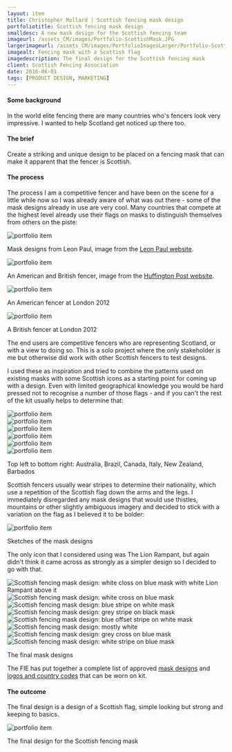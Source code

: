 ```yaml
---
layout: item
title: Christopher Mollard | Scottish fencing mask design
portfoliotitle: Scottish fencing mask design
smalldesc: A new mask design for the Scottish fencing team
imageurl: /assets_CM/images/Portfolio-ScottishMask.JPG
largerimageurl: /assets_CM/images/PortfolioImagesLarger/Portfolio-ScottishMask.JPG
imagealt: Fencing mask with a Scottish flag
imagedescription: The final design for the Scottish fencing mask
client: Scottish Fencing Association
date: 2016-06-01
tags: [PRODUCT DESIGN, MARKETING]
---
```

<h4>Some background</h4>
<p>
In the world elite fencing there are many countries who's fencers look very impressive. I wanted to help Scotland get noticed up there too.
</p>

<h4>The brief</h4>

<p>

Create a striking and unique design to be placed on a fencing mask that can make it apparent that the fencer is Scottish.
</p>
<h4>The process</h4>
<p>

The process I am a competitive fencer and have been on the scene for a little while now so I was already aware of what was out there - some of the mask designs already in use are very cool. Many countries that compete at the highest level already use their flags on masks to distinguish themselves from others on the piste:
</p>
<div class="dividewhite4"></div>
<div class="row">
<div class="col-md-12 col-sm-12 col-xs-12">
<img src="/assets_CM/images/LPmasks.jpg" class="img-responsive" alt="portfolio item">
<p class="imgCaption">Mask designs from Leon Paul, image from the <a href="https://www.leonpaul.com/blog/the-story-of-the-flag-mask-and-how-to-make-your-own/" target="_blank">Leon Paul website</a>.</p>
<div class="dividewhite2"></div>
</div>
<div class="col-md-12 col-sm-12 col-xs-12">
<img src="/assets_CM/images/americanandbritishmasks.jpeg" class="img-responsive" alt="portfolio item">
<p class="imgCaption">An American and British fencer, image from the <a href="http://www.huffingtonpost.com/entry/olympic-fencing-masks_us_57a8a8ade4b056bad2163eb9" target="_blank">Huffington Post website</a>.</p>
<div class="dividewhite2"></div>
</div>
<div class="col-md-6 col-sm-6 col-xs-6">
<img src="/assets_CM/images/American%20mask.jpg" class="img-responsive" alt="portfolio item">
<p class="imgCaption">An American fencer at London 2012</p>
<div class="dividewhite2"></div>
</div>
<div class="col-md-6 col-sm-6 col-xs-6">
<img src="/assets_CM/images/British%20mask.jpg" class="img-responsive" alt="portfolio item">
<p class="imgCaption">A British fencer at London 2012</p>
<div class="dividewhite2"></div>
</div>
</div>
<div class="dividewhite4"></div>
<p>
The end users are competitive fencers who are representing Scotland, or with a view to doing so. This is a solo project where the only stakeholder is me but otherwise did work with other Scottish fencers to test designs.
</p>
<p>
I used these as inspiration and tried to combine the patterns used on existing masks with some Scottish icons as a starting point for coming up with a design. Even with limited geographical knowledge you would be hard pressed not to recognise a number of those flags - and if you can't the rest of the kit usually helps to determine that:
</p>
<div class="row">
<div class="col-md-6 col-sm-6 col-xs-6">
<img src="/assets_CM/images/AUS.png" class="img-responsive" alt="portfolio item">
<div class="dividewhite2"></div>
</div>

<div class="col-md-6 col-sm-6 col-xs-6">
<img src="/assets_CM/images/BRA.png" class="img-responsive" alt="portfolio item">
<div class="dividewhite2"></div>
</div>
<div class="col-md-6 col-sm-6 col-xs-6">
<img src="/assets_CM/images/CAN.png" class="img-responsive" alt="portfolio item">
<div class="dividewhite2"></div>
</div>
<div class="col-md-6 col-sm-6 col-xs-6">
<img src="/assets_CM/images/ITA.png" class="img-responsive" alt="portfolio item">
<div class="dividewhite2"></div>
</div>
<div class="col-md-6 col-sm-6 col-xs-6">
<img src="/assets_CM/images/NZL.png" class="img-responsive" alt="portfolio item">
<div class="dividewhite2"></div>
</div>
<div class="col-md-6 col-sm-6 col-xs-6">
<img src="/assets_CM/images/BAR.png" class="img-responsive" alt="portfolio item">
<div class="dividewhite2"></div>
</div>
<p class="imgCaption">Top left to bottom right: Australia, Brazil, Canada, Italy, New Zealand, Barbados</p>
</div>
<div class="dividewhite4"></div>
<p>
Scottish fencers usually wear stripes to determine their nationality, which use a repetition of the Scottish flag down the arms and the legs. I immediately disregarded any mask designs that would use thistles, mountains or other slightly ambiguous imagery and decided to stick with a variation on the flag as I believed it to be bolder:
</p>
<div class="row">
<div class="col-md-12 col-sm-12 col-xs-12">
<img src="/assets_CM/images/Mask%20sletches.JPG" class="img-responsive" alt="portfolio item">
<p class="imgCaption">Sketches of the mask designs</p>
<div class="dividewhite2"></div>
</div>
</div>
<p>
The only icon that I considered using was The Lion Rampant, but again didn't think it came across as strongly as a simpler design so I decided to go with that.
</p>
<div class="row">
<div class="col-md-6 col-sm-6 col-xs-6">
<img src="/assets_CM/images/Mask%20design%201.JPG" class="img-responsive" alt="Scottish fencing mask design: white closs on blue mask with white Lion Rampant above it">
<div class="dividewhite2"></div>
</div>
<div class="col-md-6 col-sm-6 col-xs-6">
<img src="/assets_CM/images/Mask%20design%202.JPG" class="img-responsive" alt="Scottish fencing mask design: white cross on blue mask">
<div class="dividewhite2"></div>
</div>

<div class="col-md-6 col-sm-6 col-xs-6">
<img src="/assets_CM/images/ScottishMaskDesign/Mask%20design%20-%20blue%20on%20white.jpg" class="img-responsive" alt="Scottish fencing mask design: blue stripe on white mask">
<div class="dividewhite2"></div>
</div>
<div class="col-md-6 col-sm-6 col-xs-6">
<img src="/assets_CM/images/ScottishMaskDesign/Mask%20design%20-%20grey%20on%20black.jpg" class="img-responsive" alt="Scottish fencing mask design: grey stripe on black mask">
<div class="dividewhite2"></div>
</div>
<div class="col-md-6 col-sm-6 col-xs-6">
<img src="/assets_CM/images/ScottishMaskDesign/Mask%20design%20-%20offset%20white%20on%20blue.jpg" class="img-responsive" alt="Scottish fencing mask design: blue offset stripe on white mask">
<div class="dividewhite2"></div>
</div>
<div class="col-md-6 col-sm-6 col-xs-6">
<img src="/assets_CM/images/ScottishMaskDesign/Mask%20design%20-%20Scottish%20mostly%20white.jpg" class="img-responsive" alt="Scottish fencing mask design: mostly white">
<div class="dividewhite2"></div>
</div>

<div class="col-md-6 col-sm-6 col-xs-6">
<img src="/assets_CM/images/ScottishMaskDesign/Mask%20design%20-%20scottish%20with%20grey.jpg" class="img-responsive" alt="Scottish fencing mask design: grey cross on blue mask">
<div class="dividewhite2"></div>
</div>
<div class="col-md-6 col-sm-6 col-xs-6">
<img src="/assets_CM/images/ScottishMaskDesign/Mask%20design%20-%20white%20on%20blue.jpg" class="img-responsive" alt="Scottish fencing mask design: white stripe on blue mask">
<div class="dividewhite2"></div>
</div>
<p class="imgCaption">The final mask designs</p>
</div>
<p>
The FIE has put together a complete list of approved <a href="http://static.fie.org/uploads/16/80777-Masques%20approuves%20cex.pdf" target="_blank">mask designs</a> and <a href="http://static.fie.org/uploads/16/82030-Logos%20des%20tenues%20FN.pdf" target="_blank">logos and country codes</a> that can be worn on kit.
</p>
<h4>The outcome</h4>
<p>
The final design is a design of a Scottish flag, simple looking but strong and keeping to basics.
</p>
<div class="row">
<div class="col-md-12 col-sm-12 col-xs-12">
<img src="/assets_CM/images/Mask%20design%202.JPG" class="img-responsive" alt="portfolio item">
<p class="imgCaption">The final design for the Scottish fencing mask</p>
<div class="dividewhite2"></div>
</div>
</div>